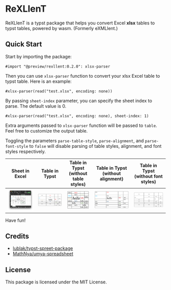 # ReXLlenT

ReXLlenT is a typst package that helps you convert Excel **xlsx** tables to typst tables, powered by wasm. (Formerly eXMLlent.)

## Quick Start

Start by importing the package:

```typ
#import "@preview/rexllent:0.2.0": xlsx-parser
```

Then you can use `xlsx-parser` function to convert your xlsx Excel table to typst table. Here is an example:

```typ
#xlsx-parser(read("test.xlsx", encoding: none))
```

By passing `sheet-index` parameter, you can specify the sheet index to parse. The default value is 0.

```typ
#xlsx-parser(read("test.xlsx", encoding: none), sheet-index: 1)
```

Extra arguments passed to `xlsx-parser` function will be passed to `table`. Feel free to customize the output table.

Toggling the parameters `parse-table-style`, `parse-alignment`, and `parse-font-style` to `false` will disable parsing of table styles, alignment, and font styles respectively.

| Sheet in Excel | Table in Typst | Table in Typst (without table styles) | Table in Typst (without alignment) | Table in Typst (without font styles) |
| --- | --- | --- | --- | --- |
| ![Sheet in Excel](assets/excel.png) | ![Table in Typst](assets/example1.png) | ![Table in Typst (without table styles)](assets/example2.png) | ![Table in Typst (without alignment)](assets/example3.png) | ![Table in Typst (without font styles)](assets/example4.png) |

Have fun!

## Credits

- [lublak/typst-spreet-package](https://github.com/lublak/typst-spreet-package)
- [MathNya/umya-spreadsheet](https://github.com/MathNya/umya-spreadsheet)

## License

This package is licensed under the MIT License.
